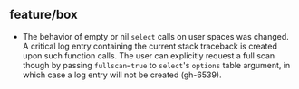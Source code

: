 ## feature/box

* The behavior of empty or nil `select` calls on user spaces was changed.
  A critical log entry containing the current stack traceback is created upon
  such function calls. The user can explicitly request a full scan though by
  passing `fullscan=true` to `select`'s `options` table argument, in which case
  a log entry will not be created (gh-6539).
